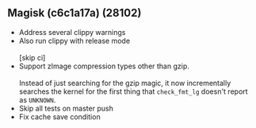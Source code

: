 ## Magisk (c6c1a17a) (28102)
- Address several clippy warnings
- Also run clippy with release mode<br><br>[skip ci]
- Support zImage compression types other than gzip.<br><br>Instead of just searching for the gzip magic, it now incrementally searches the kernel for the first thing that `check_fmt_lg` doesn't report as `UNKNOWN`.
- Skip all tests on master push
- Fix cache save condition
